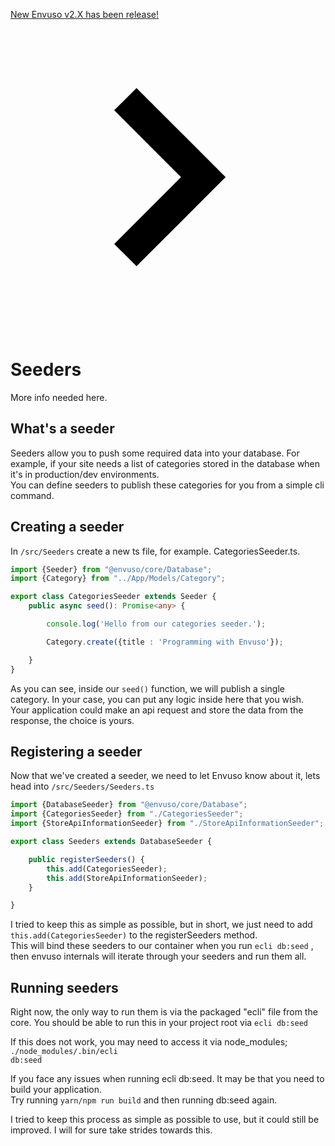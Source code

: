 <a href="https://envuso.com/"><div class="text-center py-4 lg:px-4">
  <div class="p-2 bg-indigo-800 items-center text-indigo-100 leading-none lg:rounded-full flex lg:inline-flex" role="alert">
    <span class="flex rounded-full bg-indigo-500 uppercase px-2 py-1 text-xs font-bold mr-3">New</span>
    <span class="font-semibold mr-2 text-left flex-auto">Envuso v2.X has been release!</span>
    <svg class="fill-current opacity-75 h-4 w-4" xmlns="http://www.w3.org/2000/svg" viewBox="0 0 20 20"><path d="M12.95 10.707l.707-.707L8 4.343 6.586 5.757 10.828 10l-4.242 4.243L8 15.657l4.95-4.95z"/></svg>
  </div>
</div></a>

# Seeders

More info needed here.


## What's a seeder
Seeders allow you to push some required data into your database. For example, if your site needs a list of categories stored in the database when it's in production/dev environments.  
You can define seeders to publish these categories for you from a simple cli command.
## Creating a seeder
In  <code class="language-typescript">/src/Seeders</code>  create a new ts file, for example. CategoriesSeeder.ts.

```typescript
import {Seeder} from "@envuso/core/Database";
import {Category} from "../App/Models/Category";

export class CategoriesSeeder extends Seeder {
	public async seed(): Promise<any> {

		console.log('Hello from our categories seeder.');

		Category.create({title : 'Programming with Envuso'});

	}
}
```

As you can see, inside our  <code class="language-typescript">seed()</code>  function, we will publish a single category. In your case, you can put any logic inside here that you wish.  
Your application could make an api request and store the data from the response, the choice is yours.

## Registering a seeder
Now that we've created a seeder, we need to let Envuso know about it, lets head into  <code class="language-typescript">/src/Seeders/Seeders.ts</code>

```typescript
import {DatabaseSeeder} from "@envuso/core/Database";
import {CategoriesSeeder} from "./CategoriesSeeder";
import {StoreApiInformationSeeder} from "./StoreApiInformationSeeder";

export class Seeders extends DatabaseSeeder {

	public registerSeeders() {
		this.add(CategoriesSeeder);
		this.add(StoreApiInformationSeeder);
	}

}
```

I tried to keep this as simple as possible, but in short, we just need to add  <code class="language-typescript">this.add(CategoriesSeeder)</code>  to the registerSeeders method.  
This will bind these seeders to our container when you run  <code class="language-typescript">ecli db:seed</code>  , then envuso internals will iterate through your seeders and run them all.

## Running seeders
Right now, the only way to run them is via the packaged "ecli" file from the core. You should be able to run this in your project root via <code class="language-typescript">ecli db:seed</code>

If this does not work, you may need to access it via node_modules; <code class="language-typescript">./node_modules/.bin/ecli db:seed</code>

If you face any issues when running ecli db:seed. It may be that you need to build your application.  
Try running <code class="language-typescript">yarn/npm run build</code> and then running db:seed again.

I tried to keep this process as simple as possible to use, but it could still be improved. I will for sure take strides towards this.
